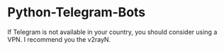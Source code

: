 # Python-Telegram-Bots

If Telegram is not available in your country, you should consider using a VPN. I recommend you the v2rayN.
